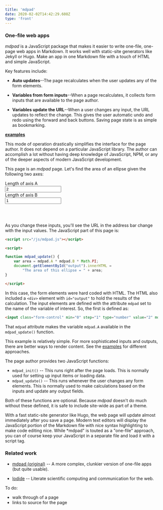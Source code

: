 ```yaml
---
title: 'mdpad'
date: 2020-02-02T14:42:29.608Z
type: 'front'
---
```


### One-file web apps

*mdpad* is a JavaScript package that makes it easier to write one-file, 
one-page web apps in Markdown. It works well with static-site 
generators like Jekyll or Hugo. Make an app in one Markdown file with 
a touch of HTML and simple JavaScript.

Key features include:

* **Auto updates**--The page recalculates when the user updates
  any of the form elements.

* **Variables from form inputs**--When a page recalculates, it 
  collects form inputs that are available to the page author.

* **Variables update the URL**--When a user changes any input,
  the URL updates to reflect the change. This gives the user
  automatic undo and redo using the forward and back buttons. 
  Saving page state is as simple as bookmarking.

**[examples](examples)**

This mode of operation drastically simplifies the interface for 
the page author. It does not depend on a particular JavaScript 
library. The author can accomplish a lot without having deep 
knowledge of JavaScript, NPM, or any of the deeper aspects of
modern JavaScript development.

This page is an *mdpad* page. Let's find the area of an ellipse
given the following two axes:

<form class="form">
	<div class="form-group"><label class="col-sm-7 col-form-label">Length of axis A</label>
		<div class="col-sm-4"><input class="form-control" min="0" step="1" type="number" value="2" mdpad="A" /></div>
	</div>
	<div class="form-group"><label class="col-sm-6 col-form-label">Length of axis B</label>
		<div class="col-sm-4"><input class="form-control" min="0" step="1" type="number" value="1" mdpad="B" /></div>
	</div>
</form>
</br>
<div id="output"></div> 
</br>

As you change these inputs, you'll see the URL in the address bar change
with the input values. The JavaScript part of this page is:

```html
<script src="/js/mdpad.js"></script>

<script>

function mdpad_update() {
    var area = mdpad.A * mdpad.B * Math.PI;
    document.getElementById("output").innerHTML = 
        "The area of this ellipse = " + area;
}

</script>
```

In this case, the form elements were hard coded with HTML. 
The HTML also included a `<div>` element with `id="output"` to
hold the results of the calculation.
The input elements are defined with the attribute `mdpad` set to the name
of the variable of interest. So, the first is defined as:

```html
<input class="form-control" min="0" step="1" type="number" value="2" mdpad="A" />`
```

That `mdpad` attribute makes the variable `mdpad.A` available in the
`mdpad_update()` function.

This example is relatively simple. For more sophisticated inputs and
outputs, there are better ways to render content. See the [examples](examples) 
for different approaches.

The page author provides two JavaScript functions:
  * `mdpad_init()` -- This runs right after the page loads. This is 
    normally used for setting up input items or loading data.
  * `mdpad_update()` -- This runs whenever the user changes any form 
    elements. This is normally used to make calculations based on the
    inputs and update any output fields.

Both of these functions are optional. Because *mdpad* doesn't do much
without these defined, it is safe to include site-wide as part of a
theme.

With a fast static-site generator like Hugo, the web page will
update almost immediately after you save a page.
Modern text editors will display the JavaScript portion of the Markdown
file with nice syntax highlighting to make code editing nice. 
While *mdpad" is touted as a "one-file" approach, you can of course 
keep your JavaScript in a separate file and load it with a script tag.

### Related work
 
* [mdpad (original)](http://tshort.github.io/mdpad/) -- A more complex, 
  clunkier version of one-file apps (but quite usable).

* [Iodide](https://alpha.iodide.io/) -- Literate scientific computing and 
  communication for the web.


To do:
- walk through of a page
- links to source for the page

<script src="/js/mdpad.js"></script>

<script>

function mdpad_update() {
    var area = mdpad.A * mdpad.B * Math.PI;
    document.getElementById("output").innerHTML = 
        "The area of this ellipse = " + area;
}

</script>

